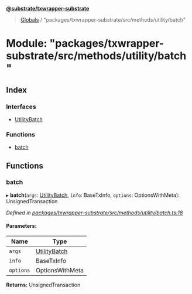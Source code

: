 **[@substrate/txwrapper-substrate](../README.md)**

> [Globals](../globals.md) / "packages/txwrapper-substrate/src/methods/utility/batch"

# Module: "packages/txwrapper-substrate/src/methods/utility/batch"

## Index

### Interfaces

* [UtilityBatch](../interfaces/_packages_txwrapper_substrate_src_methods_utility_batch_.utilitybatch.md)

### Functions

* [batch](_packages_txwrapper_substrate_src_methods_utility_batch_.md#batch)

## Functions

### batch

▸ **batch**(`args`: [UtilityBatch](../interfaces/_packages_txwrapper_substrate_src_methods_utility_batch_.utilitybatch.md), `info`: BaseTxInfo, `options`: OptionsWithMeta): UnsignedTransaction

*Defined in [packages/txwrapper-substrate/src/methods/utility/batch.ts:18](https://github.com/paritytech/txwrapper-core/blob/1c09a0e/packages/txwrapper-substrate/src/methods/utility/batch.ts#L18)*

#### Parameters:

Name | Type |
------ | ------ |
`args` | [UtilityBatch](../interfaces/_packages_txwrapper_substrate_src_methods_utility_batch_.utilitybatch.md) |
`info` | BaseTxInfo |
`options` | OptionsWithMeta |

**Returns:** UnsignedTransaction

